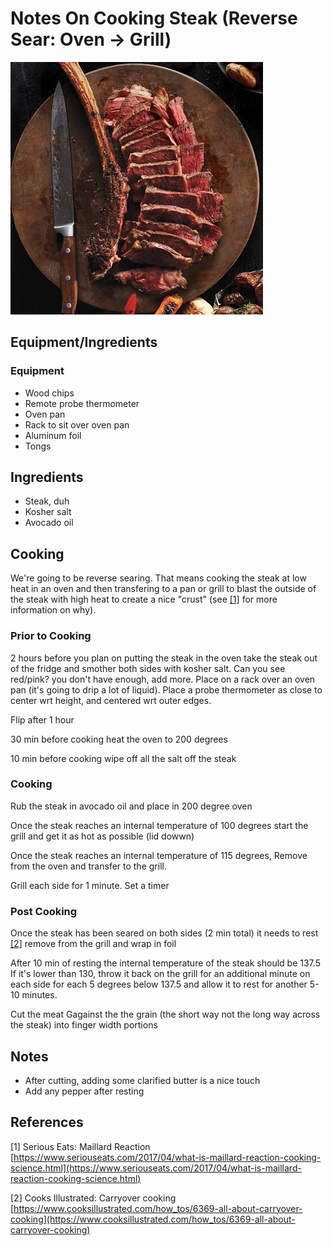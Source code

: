 # Notes On Cooking Steak (Reverse Sear: Oven -> Grill)
![Exagurated Picture Of Ribeye](https://github.com/travisb/cooking_steak/blob/main/img/ribeye.jpeg)
## Equipment/Ingredients

### Equipment

- Wood chips
- Remote probe thermometer
- Oven pan
- Rack to sit over oven pan
- Aluminum foil
- Tongs

## Ingredients 
- Steak, duh
- Kosher salt
- Avocado oil

## Cooking

We're going to be reverse searing.  That means cooking the steak at low heat in an oven
and then transfering to a pan or grill to blast the outside of the steak with high heat 
to create a nice "crust" (see [[1]](#1) for more information on why).

### Prior to Cooking
2 hours before you plan on putting the steak in the oven take the steak out of the fridge
and smother both sides with kosher salt.  Can you see red/pink? you don't have enough, add more.
Place on a rack over an oven pan (it's going to drip a lot of liquid). Place a probe thermometer
as close to center wrt height, and centered wrt outer edges.

Flip after 1 hour

30 min before cooking heat the oven to 200 degrees

10 min before cooking wipe off all the salt off the steak

### Cooking

Rub the steak in avocado oil and place in 200 degree oven 

Once the steak reaches an internal temperature of 100 degrees start the grill and get it as hot as possible (lid dowwn) 

Once the steak reaches an internal temperature of 115 degrees, Remove from the oven and transfer to the grill.

Grill each side for 1 minute. Set a timer


### Post Cooking

Once the steak has been seared on both sides (2 min total) it needs to rest [[2]](#2) remove from the grill and wrap in foil

After 10 min of resting the internal temperature of the steak should be 137.5 
If it's lower than 130, throw it back on the grill for an additional minute on each side 
for each 5 degrees below 137.5 and allow it to rest for another 5-10 minutes.

Cut the meat Gagainst the the grain (the short way not the long way across the steak) into 
finger width portions

## Notes

- After cutting, adding some clarified butter is a nice touch
- Add any pepper after resting

## References
[1] <a id="1"> Serious Eats: Maillard Reaction </a> [https://www.seriouseats.com/2017/04/what-is-maillard-reaction-cooking-science.html](https://www.seriouseats.com/2017/04/what-is-maillard-reaction-cooking-science.html)

[2] <a id="2"> Cooks Illustrated: Carryover cooking </a> [https://www.cooksillustrated.com/how_tos/6369-all-about-carryover-cooking](https://www.cooksillustrated.com/how_tos/6369-all-about-carryover-cooking)
